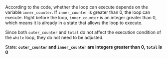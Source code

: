 According to the code, whether the loop can execute depends on the variable `inner_counter`. If `inner_counter` is greater than 0, the loop can execute. Right before the loop, `inner_counter` is an integer greater than 0, which means it is already in a state that allows the loop to execute. 

Since both `outer_counter` and `total` do not affect the execution condition of the `while` loop, they do not need to be adjusted. 

State: **`outer_counter` and `inner_counter` are integers greater than 0, `total` is 0**